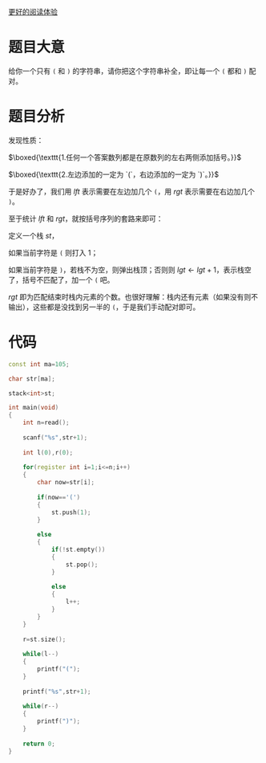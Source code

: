 [更好的阅读体验](https://www.cnblogs.com/Coros-Trusds/p/15526608.html)

# 题目大意

给你一个只有 `(` 和 `)` 的字符串，请你把这个字符串补全，即让每一个 `(` 都和 `)` 配对。

# 题目分析

发现性质：

$\boxed{\texttt{1.任何一个答案数列都是在原数列的左右两侧添加括号。}}$

$\boxed{\texttt{2.左边添加的一定为 `(`，右边添加的一定为 `)`。}}$

于是好办了，我们用 $lft$ 表示需要在左边加几个 `(`，用 $rgt$ 表示需要在右边加几个 `)`。

至于统计 $lft$ 和 $rgt$，就按括号序列的套路来即可：

定义一个栈 $st$，

如果当前字符是 `(` 则打入 $1$；

如果当前字符是 `)`，若栈不为空，则弹出栈顶；否则则 $lgt\gets lgt+1$，表示栈空了，括号不匹配了，加一个 `(` 吧。

$rgt$ 即为匹配结束时栈内元素的个数。也很好理解：栈内还有元素（如果没有则不输出），这些都是没找到另一半的 `(`，于是我们手动配对即可。

# 代码

```cpp
const int ma=105;

char str[ma];

stack<int>st;

int main(void)
{
	int n=read();
	
	scanf("%s",str+1);
	
	int l(0),r(0);
	
	for(register int i=1;i<=n;i++)
	{
		char now=str[i];
		
		if(now=='(')
		{
			st.push(1);
		} 
		
		else
		{
			if(!st.empty())
			{
				st.pop();
			}
			
			else
			{
				l++;
			}
		}
	}
	
	r=st.size();
	
	while(l--)
	{
		printf("(");
	}
	
	printf("%s",str+1);
	
	while(r--)
	{
		printf(")");
	}
	
	return 0;
}
```